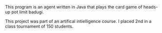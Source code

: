 This program is an agent written in Java that plays the card game of heads-up pot limit badugi.

This project was part of an artifical intielligence course. I placed 2nd in a class tournament of 150 students.
